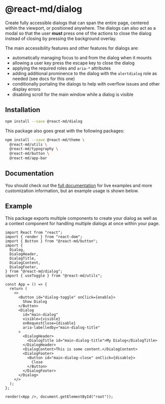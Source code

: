 # @react-md/dialog

Create fully accessible dialogs that can span the entire page, centered within
the viewport, or positioned anywhere. The dialogs can also act as a modal so
that the user **must** press one of the actions to close the dialog instead of
closing by pressing the background overlay.

The main accessibility features and other features for dialogs are:

- automatically managing focus to and from the dialog when it mounts
- allowing a user key press the escape key to close the dialog
- applying the required roles and `aria-*` attributes
- adding additional prominence to the dialog with the `alertdialog` role as
  needed (see docs for this one)
- conditionally portaling the dialogs to help with overflow issues and other
  display errors
- disabling scroll for the main window while a dialog is visible

## Installation

```sh
npm install --save @react-md/dialog
```

This package also goes great with the following packages:

```sh
npm install --save @react-md/theme \
  @react-md/utils \
  @react-md/typography \
  @react-md/button \
  @react-md/app-bar
```

<!-- DOCS_REMOVE -->

## Documentation

You should check out the
[full documentation](https://react-md.dev/packages/dialog/demos) for live
examples and more customization information, but an example usage is shown
below.

<!-- DOCS_REMOVE_END -->

## Example

This package exports multiple components to create your dialog as well as a
context component for handling multiple dialogs at once within your page.

```tsx
import React from "react";
import { render } from "react-dom";
import { Button } from "@react-md/button";
import {
  Dialog,
  DialogHeader,
  DialogTitle,
  DialogContent,
  DialogFooter,
} from "@react-md/dialog";
import { useToggle } from "@react-md/utils";

const App = () => {
  return (
    <>
      <Button id="dialog-toggle" onClick={enable}>
        Show Dialog
      </Button>
      <Dialog
        id="main-dialog"
        visible={visible}
        onRequestClose={disable}
        aria-labelledby="main-dialog-title"
      >
        <DialogHeader>
          <DialogTitle id="main-dialog-title">My Dialog</DialogTitle>
        </DialogHeader>
        <DialogContent>This is some content.</DialogContent>
        <DialogFooter>
          <Button id="main-dialog-close" onClick={disable}>
            Close
          </Button>
        </DialogFooter>
      </Dialog>
    </>
  );
};

render(<App />, document.getElementById("root"));
```

